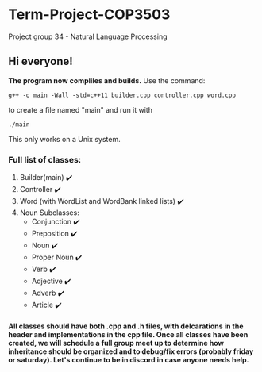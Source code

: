# Term-Project-COP3503
Project group 34 - Natural Language Processing
## Hi everyone!
**The program now compliles and builds.** Use the command:  

`g++ -o main -Wall -std=c++11 builder.cpp controller.cpp word.cpp `    

to create a file named "main" and run it with    

`./main`    

This only works on a Unix system.

### Full list of classes:
1. Builder(main) :heavy_check_mark:
2. Controller :heavy_check_mark:
3. Word (with WordList and WordBank linked lists) :heavy_check_mark:
4. Noun Subclasses:
   - Conjunction :heavy_check_mark:
   - Preposition :heavy_check_mark:
   - Noun :heavy_check_mark:
   - Proper Noun :heavy_check_mark:
   - Verb :heavy_check_mark:
   - Adjective :heavy_check_mark:
   - Adverb :heavy_check_mark:
   -  Article :heavy_check_mark:

#### All classes should have both .cpp and .h files, with delcarations in the header and implementations in the cpp file. Once all classes have been created, we will schedule a full group meet up to determine how inheritance should be organized and to debug/fix errors (probably friday or saturday). Let's continue to be in discord in case anyone needs help.   
      
      

